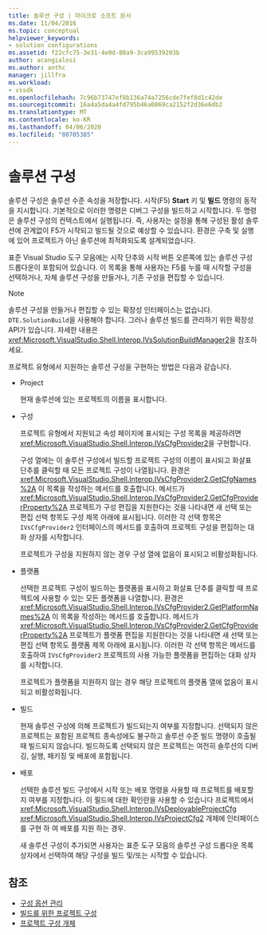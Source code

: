 ```yaml
---
title: 솔루션 구성 | 마이크로 소프트 문서
ms.date: 11/04/2016
ms.topic: conceptual
helpviewer_keywords:
- solution configurations
ms.assetid: f22cfc75-3e31-4e0d-88a9-3ca99539203b
author: acangialosi
ms.author: anthc
manager: jillfra
ms.workload:
- vssdk
ms.openlocfilehash: 7c96b73747ef8b136a74a7256cde7fef8d1c42de
ms.sourcegitcommit: 16a4a5da4a4fd795b46a0869ca2152f2d36e6db2
ms.translationtype: MT
ms.contentlocale: ko-KR
ms.lasthandoff: 04/06/2020
ms.locfileid: "80705385"
---
```

# <a name="solution-configuration"></a>솔루션 구성
솔루션 구성은 솔루션 수준 속성을 저장합니다. 시작(F5) **Start** 키 및 **빌드** 명령의 동작을 지시합니다. 기본적으로 이러한 명령은 디버그 구성을 빌드하고 시작합니다. 두 명령은 솔루션 구성의 컨텍스트에서 실행됩니다. 즉, 사용자는 설정을 통해 구성된 활성 솔루션에 관계없이 F5가 시작되고 빌드될 것으로 예상할 수 있습니다. 환경은 구축 및 실행에 있어 프로젝트가 아닌 솔루션에 최적화되도록 설계되었습니다.

 표준 Visual Studio 도구 모음에는 시작 단추와 시작 버튼 오른쪽에 있는 솔루션 구성 드롭다운이 포함되어 있습니다. 이 목록을 통해 사용자는 F5를 누를 때 시작할 구성을 선택하거나, 자체 솔루션 구성을 만들거나, 기존 구성을 편집할 수 있습니다.

> [!NOTE]
> 솔루션 구성을 만들거나 편집할 수 있는 확장성 인터페이스는 없습니다. `DTE.SolutionBuild`을 사용해야 합니다. 그러나 솔루션 빌드를 관리하기 위한 확장성 API가 있습니다. 자세한 내용은 <xref:Microsoft.VisualStudio.Shell.Interop.IVsSolutionBuildManager2>을 참조하세요.

 프로젝트 유형에서 지원하는 솔루션 구성을 구현하는 방법은 다음과 같습니다.

- Project

   현재 솔루션에 있는 프로젝트의 이름을 표시합니다.

- 구성

   프로젝트 유형에서 지원되고 속성 페이지에 표시되는 구성 목록을 제공하려면 <xref:Microsoft.VisualStudio.Shell.Interop.IVsCfgProvider2>을 구현합니다.

   구성 열에는 이 솔루션 구성에서 빌드할 프로젝트 구성의 이름이 표시되고 화살표 단추를 클릭할 때 모든 프로젝트 구성이 나열됩니다. 환경은 <xref:Microsoft.VisualStudio.Shell.Interop.IVsCfgProvider2.GetCfgNames%2A> 이 목록을 작성하는 메서드를 호출합니다. 메서드가 <xref:Microsoft.VisualStudio.Shell.Interop.IVsCfgProvider2.GetCfgProviderProperty%2A> 프로젝트가 구성 편집을 지원한다는 것을 나타내면 새 선택 또는 편집 선택 항목도 구성 제목 아래에 표시됩니다. 이러한 각 선택 항목은 `IVsCfgProvider2` 인터페이스의 메서드를 호출하여 프로젝트 구성을 편집하는 대화 상자를 시작합니다.

   프로젝트가 구성을 지원하지 않는 경우 구성 열에 없음이 표시되고 비활성화됩니다.

- 플랫폼

   선택한 프로젝트 구성이 빌드하는 플랫폼을 표시하고 화살표 단추를 클릭할 때 프로젝트에 사용할 수 있는 모든 플랫폼을 나열합니다. 환경은 <xref:Microsoft.VisualStudio.Shell.Interop.IVsCfgProvider2.GetPlatformNames%2A> 이 목록을 작성하는 메서드를 호출합니다. 메서드가 <xref:Microsoft.VisualStudio.Shell.Interop.IVsCfgProvider2.GetCfgProviderProperty%2A> 프로젝트가 플랫폼 편집을 지원한다는 것을 나타내면 새 선택 또는 편집 선택 항목도 플랫폼 제목 아래에 표시됩니다. 이러한 각 선택 항목은 메서드를 호출하여 `IVsCfgProvider2` 프로젝트의 사용 가능한 플랫폼을 편집하는 대화 상자를 시작합니다.

   프로젝트가 플랫폼을 지원하지 않는 경우 해당 프로젝트의 플랫폼 열에 없음이 표시되고 비활성화됩니다.

- 빌드

   현재 솔루션 구성에 의해 프로젝트가 빌드되는지 여부를 지정합니다. 선택되지 않은 프로젝트는 포함된 프로젝트 종속성에도 불구하고 솔루션 수준 빌드 명령이 호출될 때 빌드되지 않습니다. 빌드하도록 선택되지 않은 프로젝트는 여전히 솔루션의 디버깅, 실행, 패키징 및 배포에 포함됩니다.

- 배포

   선택한 솔루션 빌드 구성에서 시작 또는 배포 명령을 사용할 때 프로젝트를 배포할지 여부를 지정합니다. 이 필드에 대한 확인란을 사용할 수 있습니다 프로젝트에서 <xref:Microsoft.VisualStudio.Shell.Interop.IVsDeployableProjectCfg> <xref:Microsoft.VisualStudio.Shell.Interop.IVsProjectCfg2> 개체에 인터페이스를 구현 하 여 배포를 지원 하는 경우.

  새 솔루션 구성이 추가되면 사용자는 표준 도구 모음의 솔루션 구성 드롭다운 목록 상자에서 선택하여 해당 구성을 빌드 및/또는 시작할 수 있습니다.

## <a name="see-also"></a>참조
- [구성 옵션 관리](../../extensibility/internals/managing-configuration-options.md)
- [빌드를 위한 프로젝트 구성](../../extensibility/internals/project-configuration-for-building.md)
- [프로젝트 구성 개체](../../extensibility/internals/project-configuration-object.md)
